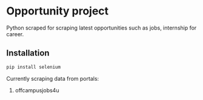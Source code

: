 # Opportunity project

Python scraped for scraping latest opportunities such as jobs, internship for career.

## Installation

```bash
pip install selenium
```

Currently scraping data from portals:
1. offcampusjobs4u
